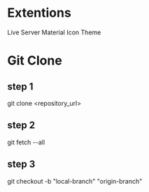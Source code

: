 # Extentions

Live Server
Material Icon Theme



# Git Clone

## step 1
git clone <repository_url>

## step 2
git fetch --all

## step 3
git checkout -b "local-branch" "origin-branch"
